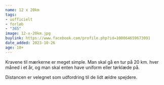 ```yaml
---
name: 12 x 20km
tags:
- uofficielt
- forløb
- "365"
image: 12-x-20km.jpg
buylink: https://www.facebook.com/profile.php?id=100064659673091
date_added: 2023-10-26
age: 10+
---
```

Kravene til mærkerne er meget simple. Man skal gå en tur på 20 km. hver måned i et år, og man skal enten have uniform eller tørklæde på.

Distancen er velegnet som udfordring til de lidt ældre spejdere.
